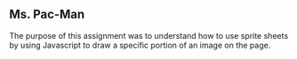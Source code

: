 Ms. Pac-Man
-------------
The purpose of this assignment was to understand how to use sprite sheets by using Javascript to draw a specific portion of an image on the page.

